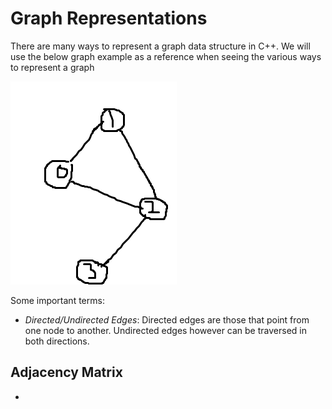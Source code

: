 # Graph Representations

There are many ways to represent a graph data structure in C++. We will use the below graph example as a reference when seeing the various ways to represent a graph

![](images/graph-demo.png)

Some important terms:

- *Directed/Undirected Edges*: Directed edges are those that point from one node to another. Undirected edges however can be traversed in both directions.

## Adjacency Matrix

-
